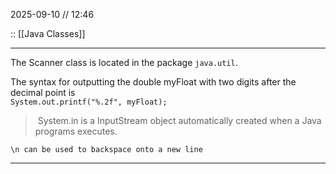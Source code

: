 2025-09-10 // 12:46

:: [[Java Classes]]

---

The Scanner class is located in the package `java.util`.

The syntax for outputting the double myFloat with two digits after the decimal point is   
`System.out.printf("%.2f", myFloat);`

>  System.in is a InputStream object automatically created when a Java programs executes.

```
\n can be used to backspace onto a new line 
```

---

